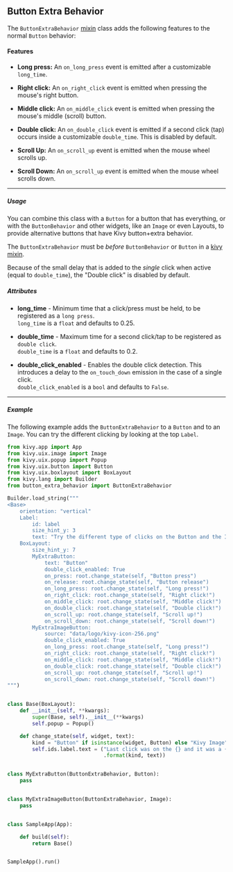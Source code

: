 ## Button Extra Behavior

The `ButtonExtraBehavior` [mixin](https://en.wikipedia.org/wiki/Mixin)
class adds the following features to the normal `Button` behavior:

#### Features

* **Long press:** An `on_long_press` event is emitted after a customizable
  `long_time`.

* **Right click:** An `on_right_click` event is emitted when pressing the
  mouse's right button.

* **Middle click:** An `on_middle_click` event is emitted when pressing the
  mouse's middle (scroll) button.

* **Double click:** An `on_double_click` event is emitted if a second click
  (tap) occurs inside a customizable `double_time`. This is disabled by
  default.

* **Scroll Up:** An `on_scroll_up` event is emitted when the mouse wheel
  scrolls up.

* **Scroll Down:** An `on_scroll_up` event is emitted when the mouse wheel
  scrolls down.
___

##### Usage

You can combine this class with a `Button` for a button that has everything,
or with the `ButtonBehavior` and other widgets, like an `Image` or even
Layouts, to provide alternative buttons that have Kivy button+extra behavior.

The `ButtonExtraBehavior` must be *before* `ButtonBehavior` or `Button` in a
[kivy mixin](https://kivy.org/doc/stable/api-kivy.uix.behaviors.html).

Because of the small delay that is added to the _single_ click when active
(equal to `double_time`), the "Double click" is disabled by default.

##### Attributes

* **long_time** - Minimum time that a click/press must be held, to be
  registered as a `long press`.  
  `long_time` is a `float` and defaults to 0.25.

* **double_time** - Maximum time for a second click/tap to be registered as
  `double click`.  
  `double_time` is a `float` and defaults to 0.2.

* **double_click_enabled** - Enables the double click detection. This
  introduces a delay to the `on_touch_down` emission in the case of a single
  click.  
  `double_click_enabled` is a `bool` and defaults to `False`.
___

##### Example

The following example adds the `ButtonExtraBehavior` to a `Button` and to an
`Image`. You can try the different clicking by looking at the top `Label`.

```python
from kivy.app import App
from kivy.uix.image import Image
from kivy.uix.popup import Popup
from kivy.uix.button import Button
from kivy.uix.boxlayout import BoxLayout
from kivy.lang import Builder
from button_extra_behavior import ButtonExtraBehavior

Builder.load_string("""
<Base>
    orientation: "vertical"
    Label:
        id: label
        size_hint_y: 3
        text: "Try the different type of clicks on the Button and the Image"
    BoxLayout:
        size_hint_y: 7
        MyExtraButton:
            text: "Button"
            double_click_enabled: True
            on_press: root.change_state(self, "Button press")
            on_release: root.change_state(self, "Button release")
            on_long_press: root.change_state(self, "Long press!")
            on_right_click: root.change_state(self, "Right click!")
            on_middle_click: root.change_state(self, "Middle click!")
            on_double_click: root.change_state(self, "Double click!")
            on_scroll_up: root.change_state(self, "Scroll up!")
            on_scroll_down: root.change_state(self, "Scroll down!")
        MyExtraImageButton:
            source: "data/logo/kivy-icon-256.png"
            double_click_enabled: True
            on_long_press: root.change_state(self, "Long press!")
            on_right_click: root.change_state(self, "Right click!")
            on_middle_click: root.change_state(self, "Middle click!")
            on_double_click: root.change_state(self, "Double click!")
            on_scroll_up: root.change_state(self, "Scroll up!")
            on_scroll_down: root.change_state(self, "Scroll down!")
""")


class Base(BoxLayout):
    def __init__(self, **kwargs):
        super(Base, self).__init__(**kwargs)
        self.popup = Popup()

    def change_state(self, widget, text):
        kind = "Button" if isinstance(widget, Button) else "Kivy Image"
        self.ids.label.text = ("Last click was on the {} and it was a {}"
                               .format(kind, text))


class MyExtraButton(ButtonExtraBehavior, Button):
    pass


class MyExtraImageButton(ButtonExtraBehavior, Image):
    pass


class SampleApp(App):

    def build(self):
        return Base()


SampleApp().run()
```
